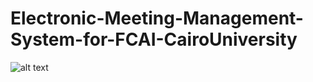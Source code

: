 # Electronic-Meeting-Management-System-for-FCAI-CairoUniversity
![alt text]([http://url/to/img.png](https://www.google.com/url?sa=i&url=https%3A%2F%2Fwww.facebook.com%2FFacultyofComputersandArtificialIntelligenceCU%2F&psig=AOvVaw0nVT9oII7HeWHq0qVYJMf8&ust=1694943987318000&source=images&cd=vfe&opi=89978449&ved=0CBAQjRxqFwoTCPC5vMTsroEDFQAAAAAdAAAAABAE)https://www.google.com/url?sa=i&url=https%3A%2F%2Fwww.facebook.com%2FFacultyofComputersandArtificialIntelligenceCU%2F&psig=AOvVaw0nVT9oII7HeWHq0qVYJMf8&ust=1694943987318000&source=images&cd=vfe&opi=89978449&ved=0CBAQjRxqFwoTCPC5vMTsroEDFQAAAAAdAAAAABAE)
